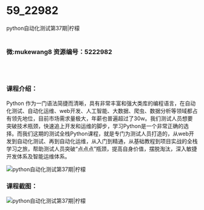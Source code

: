 # 59_22982
python自动化测试第37期|柠檬
<br/></br>
<h3>微:mukewang8 资源编号：5222982</h3>
<br/></br>
<h3>课程介绍：</h3>
<p>Python 作为一门语法简捷而清晰，具有非常丰富和强大类库的编程语言，在自动化测试、自动化运维、web开发、人工智能、大数据、爬虫、数据分析等领域都占有领先地位，目前市场需求量极大，年薪也普遍超过了30w。我们测试人员想要突破技术瓶颈，快速追上开发和运维的脚步，学习Python是一个非常正确的选择。而我们这期的测试全栈Python课程，就是专门为测试人员打造的，从web开发到自动化测试、再到自动化运维，从入门到精通，从基础教程到项目实战的全栈学习之旅，帮助测试人员突破“点点点”瓶颈，提高自身价值，摆脱淘汰，深入敏捷开发体系及智能运维体系。</p>
<p><img src="https://www.ko996.com/wp-content/uploads/img/2020/11/2-38-300x165.png" alt="python自动化测试第37期|柠檬"></p>
<div class="info-desc">
<h3>课程截图：</h3>
<p><img src="https://www.ko996.com/wp-content/uploads/img/2022/02/2-84.png" alt="python自动化测试第37期|柠檬"></p>


			
</div>
